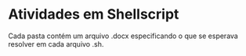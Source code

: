 # Atividades em Shellscript

Cada pasta contém um arquivo .docx especificando o que se esperava resolver em cada arquivo .sh.
